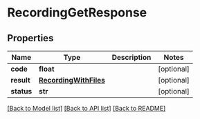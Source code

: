 # RecordingGetResponse

## Properties
Name | Type | Description | Notes
------------ | ------------- | ------------- | -------------
**code** | **float** |  | [optional] 
**result** | [**RecordingWithFiles**](RecordingWithFiles.md) |  | [optional] 
**status** | **str** |  | [optional] 

[[Back to Model list]](../README.md#documentation-for-models) [[Back to API list]](../README.md#documentation-for-api-endpoints) [[Back to README]](../README.md)


